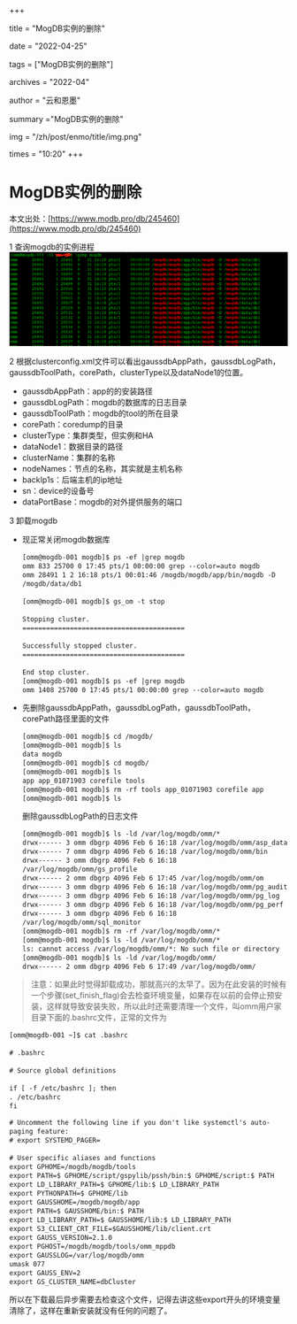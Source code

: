 +++

title = "MogDB实例的删除" 

date = "2022-04-25" 

tags = ["MogDB实例的删除"] 

archives = "2022-04" 

author = "云和恩墨" 

summary ="MogDB实例的删除"

img = "/zh/post/enmo/title/img.png" 

times = "10:20"
+++

# MogDB实例的删除

本文出处：[https://www.modb.pro/db/245460](https://www.modb.pro/db/245460)

1 查询mogdb的实例进程
![1.png](./images/20220206-c5a88d2a-a455-4473-ab40-4306878f1dd9.png)

2 根据clusterconfig.xml文件可以看出gaussdbAppPath，gaussdbLogPath，gaussdbToolPath，corePath，clusterType以及dataNode1的位置。

- gaussdbAppPath：app的的安装路径
- gaussdbLogPath：mogdb的数据库的日志目录
- gaussdbToolPath：mogdb的tool的所在目录
- corePath：coredump的目录
- clusterType：集群类型，但实例和HA
- dataNode1：数据目录的路径
- clusterName：集群的名称
- nodeNames：节点的名称，其实就是主机名称
- backIp1s：后端主机的ip地址
- sn：device的设备号
- dataPortBase：mogdb的对外提供服务的端口

3 卸载mogdb

- 现正常关闭mogdb数据库
  
  ```
  [omm@mogdb-001 mogdb]$ ps -ef |grep mogdb
  omm 833 25700 0 17:45 pts/1 00:00:00 grep --color=auto mogdb
  omm 28491 1 2 16:18 pts/1 00:01:46 /mogdb/mogdb/app/bin/mogdb -D /mogdb/data/db1
  
  [omm@mogdb-001 mogdb]$ gs_om -t stop
  
  Stopping cluster.
  =========================================
  
  Successfully stopped cluster.
  =========================================
  
  End stop cluster.
  [omm@mogdb-001 mogdb]$ ps -ef |grep mogdb
  omm 1408 25700 0 17:45 pts/1 00:00:00 grep --color=auto mogdb
  ```
  
- 先删除gaussdbAppPath，gaussdbLogPath，gaussdbToolPath，corePath路径里面的文件
  
  ```
  [omm@mogdb-001 mogdb]$ cd /mogdb/
  [omm@mogdb-001 mogdb]$ ls
  data mogdb
  [omm@mogdb-001 mogdb]$ cd mogdb/
  [omm@mogdb-001 mogdb]$ ls
  app app_01071903 corefile tools
  [omm@mogdb-001 mogdb]$ rm -rf tools app_01071903 corefile app
  [omm@mogdb-001 mogdb]$ ls
  ```
  
  删除gaussdbLogPath的日志文件 
  
  ```
  [omm@mogdb-001 mogdb]$ ls -ld /var/log/mogdb/omm/*
  drwx------ 3 omm dbgrp 4096 Feb 6 16:18 /var/log/mogdb/omm/asp_data
  drwx------ 7 omm dbgrp 4096 Feb 6 16:18 /var/log/mogdb/omm/bin
  drwx------ 3 omm dbgrp 4096 Feb 6 16:18 /var/log/mogdb/omm/gs_profile
  drwx------ 2 omm dbgrp 4096 Feb 6 17:45 /var/log/mogdb/omm/om
  drwx------ 3 omm dbgrp 4096 Feb 6 16:18 /var/log/mogdb/omm/pg_audit
  drwx------ 3 omm dbgrp 4096 Feb 6 16:18 /var/log/mogdb/omm/pg_log
  drwx------ 3 omm dbgrp 4096 Feb 6 16:18 /var/log/mogdb/omm/pg_perf
  drwx------ 3 omm dbgrp 4096 Feb 6 16:18 /var/log/mogdb/omm/sql_monitor
  [omm@mogdb-001 mogdb]$ rm -rf /var/log/mogdb/omm/*
  [omm@mogdb-001 mogdb]$ ls -ld /var/log/mogdb/omm/*
  ls: cannot access /var/log/mogdb/omm/*: No such file or directory
  [omm@mogdb-001 mogdb]$ ls -ld /var/log/mogdb/omm/
  drwx------ 2 omm dbgrp 4096 Feb 6 17:49 /var/log/mogdb/omm/
  ```

> 注意：如果此时觉得卸载成功，那就高兴的太早了。因为在此安装的时候有一个步骤(set_finish_flag)会去检查环境变量，如果存在以前的会停止预安装，这样就导致安装失败，所以此时还需要清理一个文件，叫omm用户家目录下面的.bashrc文件，正常的文件为

```
[omm@mogdb-001 ~]$ cat .bashrc

# .bashrc

# Source global definitions

if [ -f /etc/bashrc ]; then
. /etc/bashrc
fi
```

```
# Uncomment the following line if you don't like systemctl's auto-paging feature:
# export SYSTEMD_PAGER=

# User specific aliases and functions
export GPHOME=/mogdb/mogdb/tools
export PATH=$ GPHOME/script/gspylib/pssh/bin:$ GPHOME/script:$ PATH
export LD_LIBRARY_PATH=$ GPHOME/lib:$ LD_LIBRARY_PATH
export PYTHONPATH=$ GPHOME/lib
export GAUSSHOME=/mogdb/mogdb/app
export PATH=$ GAUSSHOME/bin:$ PATH
export LD_LIBRARY_PATH=$ GAUSSHOME/lib:$ LD_LIBRARY_PATH
export S3_CLIENT_CRT_FILE=$GAUSSHOME/lib/client.crt
export GAUSS_VERSION=2.1.0
export PGHOST=/mogdb/mogdb/tools/omm_mppdb
export GAUSSLOG=/var/log/mogdb/omm
umask 077
export GAUSS_ENV=2
export GS_CLUSTER_NAME=dbCluster
```

所以在下载最后异步需要去检查这个文件，记得去讲这些export开头的环境变量清除了，这样在重新安装就没有任何的问题了。
